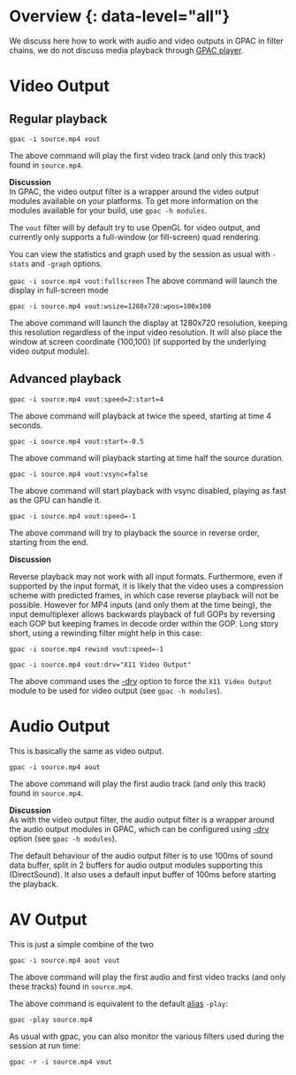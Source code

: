 # Overview {: data-level="all"}

We discuss here how to work with audio and video outputs in GPAC in filter chains, we do not discuss media playback through [GPAC player](player).


# Video Output

## Regular playback

```gpac -i source.mp4 vout```

The above command will play the first video track (and only this track) found in `source.mp4`.

__Discussion__  
In GPAC, the video output filter is a wrapper around the video output modules available on your platforms. To get more information on the modules available for your build, use `gpac -h modules`.

The `vout` filter will by default try to use OpenGL for video output, and currently only supports a full-window (or fill-screen) quad rendering.

You can view the statistics and graph used by the session as usual with `-stats` and `-graph` options.

```gpac -i source.mp4 vout:fullscreen```
The above command will launch the display in full-screen mode


```gpac -i source.mp4 vout:wsize=1280x720:wpos=100x100```

The above command will launch the display at 1280x720 resolution, keeping this resolution regardless of the input video resolution. It will also place the window at screen coordinate {100,100} (if supported by the underlying video output module).

## Advanced playback

```gpac -i source.mp4 vout:speed=2:start=4```

The above command will playback at twice the speed, starting at time 4 seconds.

```gpac -i source.mp4 vout:start=-0.5```

The above command will playback starting at time half the source duration.


```gpac -i source.mp4 vout:vsync=false```

The above command will start playback with vsync disabled, playing as fast as the GPU can handle it.


```gpac -i source.mp4 vout:speed=-1```

The above command will try to playback the source in reverse order, starting from the end.

__Discussion__  

Reverse playback may not work with all input formats. Furthermore, even if supported by the input format, it is likely that the video uses a compression scheme with predicted frames, in which case reverse playback will not be possible. However for MP4 inputs (and only them at the time being), the input demultiplexer allows backwards playback of full GOPs by reversing each GOP but keeping frames in decode order within the GOP. Long story short, using a rewinding filter might help in this case:

```gpac -i source.mp4 rewind vout:speed=-1```



```gpac -i source.mp4 vout:drv="X11 Video Output"```

The above command uses the [-drv](vout#drv) option to force the `X11 Video Output` module to be used for video output (see `gpac -h modules`).

# Audio Output
This is basically the same as video output.


```gpac -i source.mp4 aout```

The above command will play the first audio track (and only this track) found in `source.mp4`.

__Discussion__  
As with the video output filter, the audio output filter is a wrapper around the audio output modules in GPAC, which can be configured using [-drv](aout#drv) option (see `gpac -h modules`).

The default behaviour of the audio output filter is to use 100ms of sound data buffer, split in 2 buffers for audio output modules supporting this (DirectSound). It also uses a default input buffer of 100ms before starting the playback.

# AV Output
This is just a simple combine of the two

```gpac -i source.mp4 aout vout```

The above command will play the first audio and first video tracks (and only these tracks) found in `source.mp4`.

The above command is equivalent to the default [alias](gpac_general#using-aliases) `-play`:
 
 ```gpac -play source.mp4```
 
As usual with gpac, you can also monitor the various filters used during the session at run time:

```gpac -r -i source.mp4 vout```


